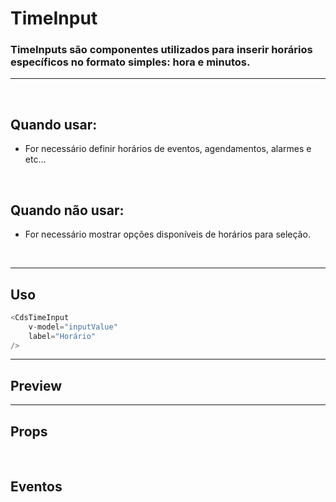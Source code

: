 # TimeInput

### TimeInputs são componentes utilizados para inserir horários específicos no formato simples: hora e minutos.
---
<br>

## Quando usar:
- For necessário definir horários de eventos, agendamentos, alarmes e etc…

<br>

## Quando não usar:
- For necessário mostrar opções disponíveis de horários para seleção.

<br>

---

## Uso

```js
<CdsTimeInput
	v-model="inputValue"
	label="Horário"
/>
```

---

## Preview

<PreviewBuilder
	:args
	:events
	:component="CdsTimeInput"
/>

---

## Props

<APITable
	name="CdsTimeInput"
	section="props"
/>
<br>

## Eventos

<APITable
	name="CdsTimeInput"
	section="events"
/>
<br>

<script setup>
import { ref } from 'vue';
import CdsTimeInput from '@/components/TimeInput.vue';

const events = [
	'update:modelValue'
];

const args = ref({
	label: 'Horário',
	modelValue: '12:05'
});
</script>
